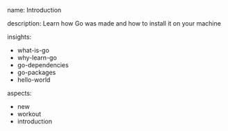 name: Introduction

description: Learn how Go was made and how to install it on your machine

insights:
  - what-is-go
  - why-learn-go
  - go-dependencies
  - go-packages
  - hello-world

aspects:
  - new
  - workout
  - introduction
